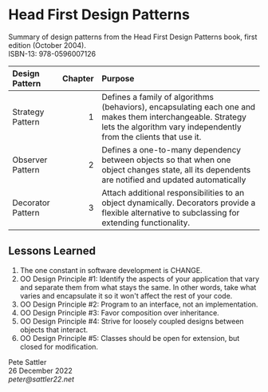 # Head First Design Patterns

Summary of design patterns from the Head First Design Patterns book, first edition (October 2004).  
ISBN-13: 978-0596007126

Design Pattern    | Chapter | Purpose
:---------------- | ------: | :----------------------------------------------------------------------------------------------------
Strategy Pattern  |       1 | Defines a family of algorithms (behaviors), encapsulating each one and makes them interchangeable. Strategy lets the algorithm vary independently from the clients that use it.
Observer Pattern  |       2 | Defines a one-to-many dependency between objects so that when one object changes state, all its dependents are notified and updated automatically
Decorator Pattern |       3 | Attach additional responsibilities to an object dynamically. Decorators provide a flexible alternative to subclassing for extending functionality.

## Lessons Learned
1. The one constant in software development is CHANGE.
2. OO Design Principle #1: Identify the aspects of your application that vary and separate them from what stays the same. In other words, take what varies and encapsulate it so it won't affect the rest of your code.
3. OO Design Principle #2: Program to an interface, not an implementation.
4. OO Design Principle #3: Favor composition over inheritance.
5. OO Design Principle #4: Strive for loosely coupled designs between objects that interact.
6. OO Design Principle #5: Classes should be open for extension, but closed for modification.

Pete Sattler  
26 December 2022  
_peter@sattler22.net_  
